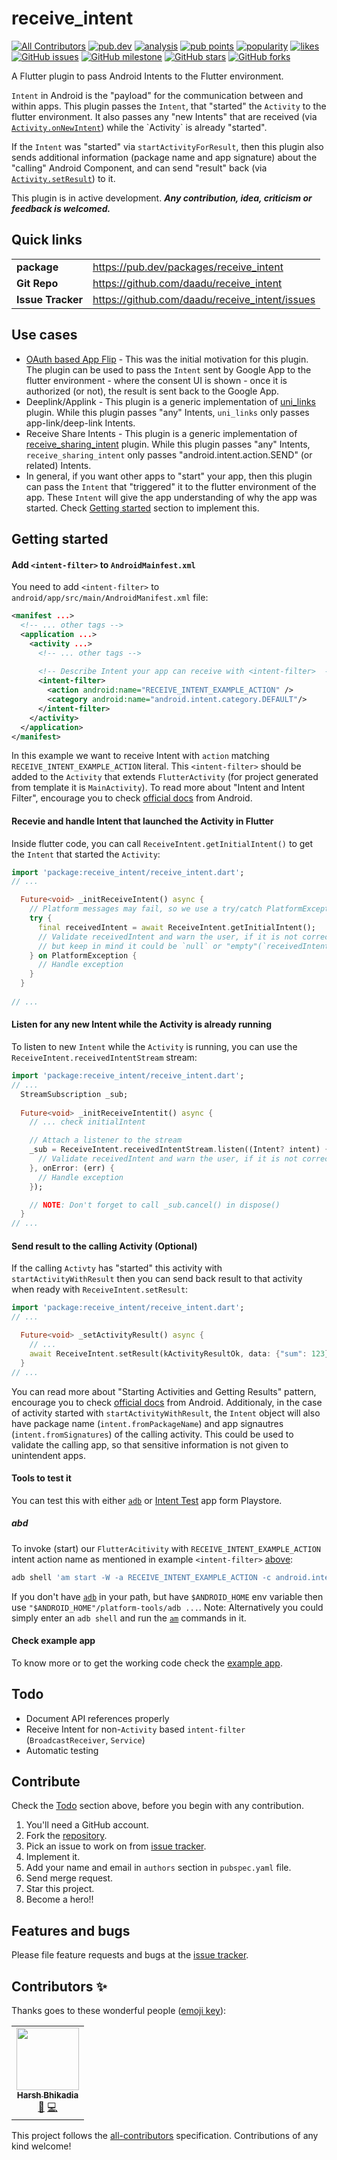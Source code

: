 
# receive_intent

<p>
<!-- ALL-CONTRIBUTORS-BADGE:START - Do not remove or modify this section -->
<a href="#contributors-"><img src="https://img.shields.io/badge/all_contributors-1-orange.svg" alt="All Contributors" /></a>
<!-- ALL-CONTRIBUTORS-BADGE:END -->
<a href="https://pub.dev/packages/receive_intent"><img src="https://img.shields.io/pub/v/receive_intent?logo=dart" alt="pub.dev"></a>
<a href="https://github.com/daadu/receive_intent/actions?query=workflow%3Aanalysis"><img src="https://github.com/daadu/receive_intent/workflows/analysis/badge.svg" alt="analysis"></a>
<a href="https://pub.dev/packages/receive_intent/score"><img src="https://badges.bar/receive_intent/pub%20points" alt="pub points"></a>
<a href="https://pub.dev/packages/receive_intent/score"><img src="https://badges.bar/receive_intent/popularity" alt="popularity"></a>
<a href="https://pub.dev/packages/receive_intent/score"><img src="https://badges.bar/receive_intent/likes" alt="likes"></a>
<a href="https://github.com/daadu/receive_intent/issues"><img src="https://img.shields.io/github/issues/daadu/receive_intent?logo=github" alt="GitHub issues"></a>
<a href="https://github.com/daadu/receive_intent/milestone/1"><img src="https://img.shields.io/github/milestones/progress-percent/daadu/receive_intent/1?logo=github" alt="GitHub milestone"></a>
<a href="https://github.com/daadu/receive_intent/stargazers"><img src="https://img.shields.io/github/stars/daadu/receive_intent?logo=github" alt="GitHub stars"></a>
<a href="https://github.com/daadu/receive_intent/network"><img src="https://img.shields.io/github/forks/daadu/receive_intent?logo=github" alt="GitHub forks"></a></p>
</p>

A Flutter plugin to pass Android Intents to the Flutter environment.

`Intent` in Android is the "payload" for the communication between and within apps. This plugin passes the `Intent`, that "started"  the `Activity` to the flutter environment. It also passes any "new Intents" that are received (via [`Activity.onNewIntent`](https://developer.android.com/reference/android/app/Activity#onNewIntent(android.content.Intent))) while the `Activity` is already "started".

If the `Intent` was "started" via `startActivityForResult`, then this plugin also sends additional information (package name and app signature) about the "calling" Android Component, and can send "result" back (via [`Activity.setResult`](https://developer.android.com/reference/android/app/Activity#setResult(int))) to it.

This plugin is in active development.
___Any contribution, idea, criticism or feedback is welcomed.___

## Quick links
| | |
|-|-|
| __package__ | https://pub.dev/packages/receive_intent |
| __Git Repo__  | https://github.com/daadu/receive_intent |
| __Issue Tracker__ | https://github.com/daadu/receive_intent/issues |


## Use cases
- [OAuth based App Flip](https://developers.google.com/identity/account-linking/app-flip-overview) - This was the initial motivation for this plugin. The plugin can be used to pass the `Intent` sent by Google App to the flutter environment - where the consent UI is shown - once it is authorized (or not), the result is sent back to the Google App.
- Deeplink/Applink - This plugin is a generic implementation of [uni_links](https://pub.dev/packages/uni_links) plugin. While this plugin passes "any" Intents, `uni_links` only passes app-link/deep-link Intents.
- Receive Share Intents - This plugin is a generic implementation of [receive_sharing_intent](https://pub.dev/packages/receive_sharing_intent) plugin. While this plugin passes "any" Intents, `receive_sharing_intent` only passes "android.intent.action.SEND" (or related) Intents.
- In general, if you want other apps to "start" your app, then this plugin can pass the `Intent` that "triggered" it to the flutter environment of the app. These `Intent` will give the app understanding of why the app was started. Check [Getting started](#getting-started) section to implement this.

## Getting started
#### Add `<intent-filter>` to `AndroidMainfest.xml`
You need to add `<intent-filter>` to `android/app/src/main/AndroidManifest.xml` file:
```xml
<manifest ...>
  <!-- ... other tags -->
  <application ...>
    <activity ...>
      <!-- ... other tags -->
      
      <!-- Describe Intent your app can receive with <intent-filter>  -->
      <intent-filter>
        <action android:name="RECEIVE_INTENT_EXAMPLE_ACTION" />
        <category android:name="android.intent.category.DEFAULT"/>
      </intent-filter>
    </activity>
  </application>
</manifest>
```
In this example we want to receive Intent with `action` matching `RECEIVE_INTENT_EXAMPLE_ACTION` literal. This `<intent-filter>` should be added to the `Activity` that extends `FlutterActivity` (for project generated from template it is `MainActivity`). 
To read more about "Intent and Intent Filter", encourage you to check [official docs](https://developer.android.com/guide/components/intents-filters) from Android. 
#### Recevie and handle Intent that launched the Activity in Flutter
Inside flutter code, you can call `ReceiveIntent.getInitialIntent()` to get the `Intent` that started the `Activity`:
```dart
import 'package:receive_intent/receive_intent.dart';
// ...

  Future<void> _initReceiveIntent() async {
    // Platform messages may fail, so we use a try/catch PlatformException.
    try {
      final receivedIntent = await ReceiveIntent.getInitialIntent();
      // Validate receivedIntent and warn the user, if it is not correct,
      // but keep in mind it could be `null` or "empty"(`receivedIntent.isNull`).
    } on PlatformException {
      // Handle exception
    }
  }
  
// ...
```
#### Listen for any new Intent while the Activity is already running
To listen to new `Intent` while the `Activity` is running, you can use the `ReceiveIntent.receivedIntentStream` stream:
```dart
import 'package:receive_intent/receive_intent.dart';
// ...
  StreamSubscription _sub;
  
  Future<void> _initReceiveIntentit() async {
    // ... check initialIntent

    // Attach a listener to the stream
    _sub = ReceiveIntent.receivedIntentStream.listen((Intent? intent) {
      // Validate receivedIntent and warn the user, if it is not correct,
    }, onError: (err) {
      // Handle exception
    });

    // NOTE: Don't forget to call _sub.cancel() in dispose()
  }
// ...
```
#### Send result to the calling Activity (Optional)
If the calling `Activty` has "started" this activity with `startActivityWithResult` then you can send back result to that activity when ready with `ReceiveIntent.setResult`:
```dart
import 'package:receive_intent/receive_intent.dart';
// ...

  Future<void> _setActivityResult() async {
    // ...
    await ReceiveIntent.setResult(kActivityResultOk, data: {"sum": 123})
  }
// ...
```
You can read more about "Starting Activities and Getting Results" pattern, encourage you to check [official docs](https://developer.android.com/reference/android/app/Activity#starting-activities-and-getting-results) from Android.
Additionaly, in the case of activity started with `startActivityWithResult`, the `Intent` object will also have package name (`intent.fromPackageName`) and app signautres (`intent.fromSignatures`) of the calling activity. This could be used to validate the calling app, so that sensitive information is not given to unintendent apps.
#### Tools to test it
You can test this with either [`adb`](https://developer.android.com/studio/command-line/adb) or [Intent Test](https://play.google.com/store/apps/details?id=com.applauncher.applauncher) app form Playstore.
##### abd
To invoke (start) our `FlutterAcitivity` with `RECEIVE_INTENT_EXAMPLE_ACTION`  intent action name as mentioned in example `<intent-filter>` [above](#add-intent-filter-to-AndroidMainfest.xml):
```sh
adb shell 'am start -W -a RECEIVE_INTENT_EXAMPLE_ACTION -c android.intent.category.DEFAULT'
```
If you don't have  [`adb`](https://developer.android.com/studio/command-line/adb)  in your path, but have  `$ANDROID_HOME`  env variable then use  `"$ANDROID_HOME"/platform-tools/adb ...`.
Note: Alternatively you could simply enter an  `adb shell`  and run the  [`am`](https://developer.android.com/studio/command-line/adb#am)  commands in it.

#### Check example app
To know more or to get the working code check the [example app](https://github.com/daadu/receive_intent/tree/master/example).

## Todo
- Document API references properly
- Receive Intent for non-`Activity` based `intent-filter` (`BroadcastReceiver`, `Service`)
- Automatic testing

## Contribute
Check the [Todo](#todo) section above, before you begin with any contribution.

1. You'll need a GitHub account.
2. Fork the [repository](https://github.com/daadu/receive_intent).
3. Pick an issue to work on from [issue tracker](https://github.com/daadu/receive_intent/issues).
4. Implement it.
5. Add your name and email in `authors` section in `pubspec.yaml` file.
6. Send merge request.
7. Star this project.
8. Become a hero!!

## Features and bugs
Please file feature requests and bugs at the [issue tracker](https://github.com/daadu/receive_intent/issues).

## Contributors ✨

Thanks goes to these wonderful people ([emoji key](https://allcontributors.org/docs/en/emoji-key)):

<!-- ALL-CONTRIBUTORS-LIST:START - Do not remove or modify this section -->
<!-- prettier-ignore-start -->
<!-- markdownlint-disable -->
<table>
  <tr>
    <td align="center"><a href="https://bhikadia.com/"><img src="https://avatars.githubusercontent.com/u/4963236?v=4?s=100" width="100px;" alt=""/><br /><sub><b>Harsh Bhikadia</b></sub></a><br /><a href="#ideas-daadu" title="Ideas, Planning, & Feedback">🤔</a> <a href="https://github.com/daadu/receive_intent/commits?author=daadu" title="Code">💻</a></td>
  </tr>
</table>

<!-- markdownlint-restore -->
<!-- prettier-ignore-end -->

<!-- ALL-CONTRIBUTORS-LIST:END -->

This project follows the [all-contributors](https://github.com/all-contributors/all-contributors) specification. Contributions of any kind welcome!